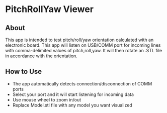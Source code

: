 # **PitchRollYaw Viewer**

## **About**

This app is intended to test pitch/roll/yaw orientation calculated with an electronic board.
This app will listen on USB/COMM port for incoming lines with comma-delimited values of pitch,roll,yaw.
It will then rotate an .STL file in accordance with the orientation.

## **How to Use**

 * The app automatically detects connection/disconnection of COMM ports
 * Select your port and it will start listening for incoming data
 * Use mouse wheel to zoom in/out
 * Replace Model.stl file with any model you want visualized
